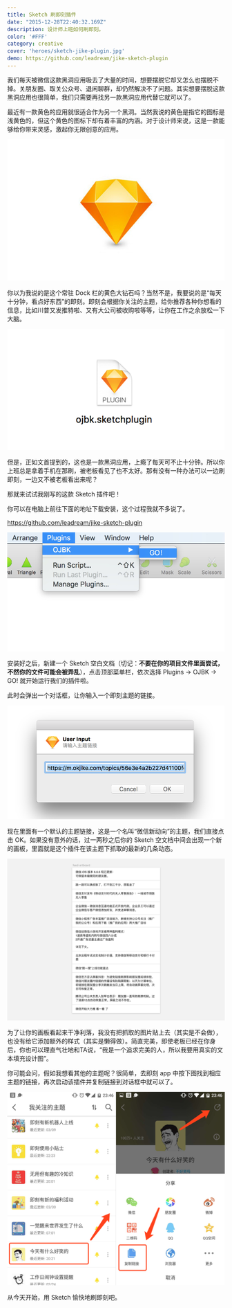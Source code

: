 ```yaml
---
title: Sketch 刷即刻插件
date: "2015-12-28T22:40:32.169Z"
description: 设计师上班如何刷即刻。
color: '#FFF'
category: creative
cover: 'heroes/sketch-jike-plugin.jpg'
demo: https://github.com/leadream/jike-sketch-plugin
---
```


我们每天被微信这款黑洞应用吸去了大量的时间，想要摆脱它却又怎么也摆脱不掉。关朋友圈、取关公众号、退闲聊群，却仍然解决不了问题。其实想要摆脱这款黑洞应用也很简单，我们只需要再找另一款黑洞应用代替它就可以了。

最近有一款黄色的应用就很适合作为另一个黑洞。当然我说的黄色是指它的图标是浅黄色的，但这个黄色的图标下却有着丰富的内涵。对于设计师来说，这是一款能够给你带来灵感，激起你无限创意的应用。

![](./sketch.jpg)

你以为我说的是这个常驻 Dock 栏的黄色大钻石吗？当然不是，我要说的是“每天十分钟，看点好东西”的即刻。即刻会根据你关注的主题，给你推荐各种你想看的信息，比如川普又发推特啦、又有大公司被收购啦等等，让你在工作之余放松一下大脑。

![](./ojbk.png)

但是，正如文首提到的，这也是一款黑洞应用，上瘾了每天可不止十分钟。所以你上班总是拿着手机在那刷，被老板看见了也不太好。那有没有一种办法可以一边刷即刻，一边又不被老板看出来呢？

那就来试试我刚写的这款 Sketch 插件吧！

你可以在电脑上前往下面的地址下载安装，这个过程我就不多说了。

https://github.com/leadream/jike-sketch-plugin

![](./run.jpeg)

安装好之后，新建一个 Sketch 空白文档（切记：**不要在你的项目文件里面尝试，不然你的文件可能会被弄乱**），点击顶部菜单栏，依次选择 Plugins -> OJBK -> GO! 就开始运行我们的插件啦。

此时会弹出一个对话框，让你输入一个即刻主题的链接。

![](./input-link.png)

现在里面有一个默认的主题链接，这是一个名叫“微信新动向”的主题，我们直接点击 OK。如果没有意外的话，过一两秒之后你的 Sketch 空文档中间会出现一个新的画板，里面就是这个插件在该主题下抓取的最新的几条动态。

![](./result.png)

为了让你的画板看起来干净利落，我没有把抓取的图片贴上去（其实是不会做），也没有给它添加额外的样式（其实是懒得做）。简直完美，即使老板已经在你身后，你也可以理直气壮地和TA说，“我是一个追求完美的人，所以我要用真实的文本填充设计图”。

你可能会问，假如我想看其他的主题呢？很简单，去即刻 app 中按下图找到相应主题的链接，再次启动该插件并复制链接到对话框中就可以了。

![](./get-link.png)

从今天开始，用 Sketch 愉快地刷即刻吧。
